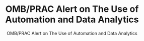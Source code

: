---
layout: resources-landing
title: "OMB/PRAC Alert on The Use of Automation and Data Analytics"
subtitle: "OMB/PRAC Alert on The Use of Automation and Data Analytics"
external_link: https://www.pandemicoversight.gov/media/file/joint-payment-integrity-alert-use-automation-and-data-analytics-omb-and-prac
filters: major-legislation cfoc guidance omb 2021
fiscal_year: 2021
---